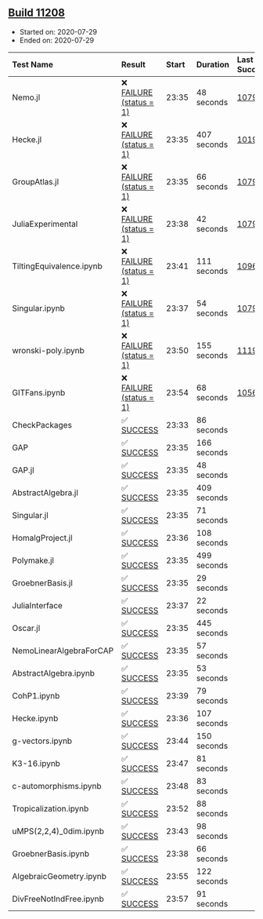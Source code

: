 ## [Build 11208](https://oscarci.mathematik.uni-kl.de/job/oscar/11208/)

* Started on: 2020-07-29
* Ended on: 2020-07-29

| Test Name    | Result | Start | Duration | Last Success | First Failure |
|:-------------|:-------|:------|:---------|:-------------|:--------------|
| Nemo.jl | ❌ [FAILURE (status = 1)](https://oscarci.mathematik.uni-kl.de/job/oscar/11208/artifact/logs/build-11208/Nemo.jl.log) | 23:35 | 48 seconds | [10790](https://oscarci.mathematik.uni-kl.de/job/oscar/10790/) | [10791](https://oscarci.mathematik.uni-kl.de/job/oscar/10791/) |
| Hecke.jl | ❌ [FAILURE (status = 1)](https://oscarci.mathematik.uni-kl.de/job/oscar/11208/artifact/logs/build-11208/Hecke.jl.log) | 23:35 | 407 seconds | [10197](https://oscarci.mathematik.uni-kl.de/job/oscar/10197/) | [10198](https://oscarci.mathematik.uni-kl.de/job/oscar/10198/) |
| GroupAtlas.jl | ❌ [FAILURE (status = 1)](https://oscarci.mathematik.uni-kl.de/job/oscar/11208/artifact/logs/build-11208/GroupAtlas.jl.log) | 23:35 | 66 seconds | [10790](https://oscarci.mathematik.uni-kl.de/job/oscar/10790/) | [10791](https://oscarci.mathematik.uni-kl.de/job/oscar/10791/) |
| JuliaExperimental | ❌ [FAILURE (status = 1)](https://oscarci.mathematik.uni-kl.de/job/oscar/11208/artifact/logs/build-11208/JuliaExperimental.log) | 23:38 | 42 seconds | [10790](https://oscarci.mathematik.uni-kl.de/job/oscar/10790/) | [10791](https://oscarci.mathematik.uni-kl.de/job/oscar/10791/) |
| TiltingEquivalence.ipynb | ❌ [FAILURE (status = 1)](https://oscarci.mathematik.uni-kl.de/job/oscar/11208/artifact/logs/build-11208/TiltingEquivalence.ipynb.log) | 23:41 | 111 seconds | [10962](https://oscarci.mathematik.uni-kl.de/job/oscar/10962/) | [10963](https://oscarci.mathematik.uni-kl.de/job/oscar/10963/) |
| Singular.ipynb | ❌ [FAILURE (status = 1)](https://oscarci.mathematik.uni-kl.de/job/oscar/11208/artifact/logs/build-11208/Singular.ipynb.log) | 23:37 | 54 seconds | [10790](https://oscarci.mathematik.uni-kl.de/job/oscar/10790/) | [10791](https://oscarci.mathematik.uni-kl.de/job/oscar/10791/) |
| wronski-poly.ipynb | ❌ [FAILURE (status = 1)](https://oscarci.mathematik.uni-kl.de/job/oscar/11208/artifact/logs/build-11208/wronski-poly.ipynb.log) | 23:50 | 155 seconds | [11192](https://oscarci.mathematik.uni-kl.de/job/oscar/11192/) | [11193](https://oscarci.mathematik.uni-kl.de/job/oscar/11193/) |
| GITFans.ipynb | ❌ [FAILURE (status = 1)](https://oscarci.mathematik.uni-kl.de/job/oscar/11208/artifact/logs/build-11208/GITFans.ipynb.log) | 23:54 | 68 seconds | [10566](https://oscarci.mathematik.uni-kl.de/job/oscar/10566/) | [10567](https://oscarci.mathematik.uni-kl.de/job/oscar/10567/) |
| CheckPackages | ✅ [SUCCESS](https://oscarci.mathematik.uni-kl.de/job/oscar/11208/artifact/logs/build-11208/CheckPackages.log) | 23:33 | 86 seconds |  |  |
| GAP | ✅ [SUCCESS](https://oscarci.mathematik.uni-kl.de/job/oscar/11208/artifact/logs/build-11208/GAP.log) | 23:35 | 166 seconds |  |  |
| GAP.jl | ✅ [SUCCESS](https://oscarci.mathematik.uni-kl.de/job/oscar/11208/artifact/logs/build-11208/GAP.jl.log) | 23:35 | 48 seconds |  |  |
| AbstractAlgebra.jl | ✅ [SUCCESS](https://oscarci.mathematik.uni-kl.de/job/oscar/11208/artifact/logs/build-11208/AbstractAlgebra.jl.log) | 23:35 | 409 seconds |  |  |
| Singular.jl | ✅ [SUCCESS](https://oscarci.mathematik.uni-kl.de/job/oscar/11208/artifact/logs/build-11208/Singular.jl.log) | 23:35 | 71 seconds |  |  |
| HomalgProject.jl | ✅ [SUCCESS](https://oscarci.mathematik.uni-kl.de/job/oscar/11208/artifact/logs/build-11208/HomalgProject.jl.log) | 23:36 | 108 seconds |  |  |
| Polymake.jl | ✅ [SUCCESS](https://oscarci.mathematik.uni-kl.de/job/oscar/11208/artifact/logs/build-11208/Polymake.jl.log) | 23:35 | 499 seconds |  |  |
| GroebnerBasis.jl | ✅ [SUCCESS](https://oscarci.mathematik.uni-kl.de/job/oscar/11208/artifact/logs/build-11208/GroebnerBasis.jl.log) | 23:35 | 29 seconds |  |  |
| JuliaInterface | ✅ [SUCCESS](https://oscarci.mathematik.uni-kl.de/job/oscar/11208/artifact/logs/build-11208/JuliaInterface.log) | 23:37 | 22 seconds |  |  |
| Oscar.jl | ✅ [SUCCESS](https://oscarci.mathematik.uni-kl.de/job/oscar/11208/artifact/logs/build-11208/Oscar.jl.log) | 23:35 | 445 seconds |  |  |
| NemoLinearAlgebraForCAP | ✅ [SUCCESS](https://oscarci.mathematik.uni-kl.de/job/oscar/11208/artifact/logs/build-11208/NemoLinearAlgebraForCAP.log) | 23:35 | 57 seconds |  |  |
| AbstractAlgebra.ipynb | ✅ [SUCCESS](https://oscarci.mathematik.uni-kl.de/job/oscar/11208/artifact/logs/build-11208/AbstractAlgebra.ipynb.log) | 23:35 | 53 seconds |  |  |
| CohP1.ipynb | ✅ [SUCCESS](https://oscarci.mathematik.uni-kl.de/job/oscar/11208/artifact/logs/build-11208/CohP1.ipynb.log) | 23:39 | 79 seconds |  |  |
| Hecke.ipynb | ✅ [SUCCESS](https://oscarci.mathematik.uni-kl.de/job/oscar/11208/artifact/logs/build-11208/Hecke.ipynb.log) | 23:36 | 107 seconds |  |  |
| g-vectors.ipynb | ✅ [SUCCESS](https://oscarci.mathematik.uni-kl.de/job/oscar/11208/artifact/logs/build-11208/g-vectors.ipynb.log) | 23:44 | 150 seconds |  |  |
| K3-16.ipynb | ✅ [SUCCESS](https://oscarci.mathematik.uni-kl.de/job/oscar/11208/artifact/logs/build-11208/K3-16.ipynb.log) | 23:47 | 81 seconds |  |  |
| c-automorphisms.ipynb | ✅ [SUCCESS](https://oscarci.mathematik.uni-kl.de/job/oscar/11208/artifact/logs/build-11208/c-automorphisms.ipynb.log) | 23:48 | 83 seconds |  |  |
| Tropicalization.ipynb | ✅ [SUCCESS](https://oscarci.mathematik.uni-kl.de/job/oscar/11208/artifact/logs/build-11208/Tropicalization.ipynb.log) | 23:52 | 88 seconds |  |  |
| uMPS(2,2,4)_0dim.ipynb | ✅ [SUCCESS](https://oscarci.mathematik.uni-kl.de/job/oscar/11208/artifact/logs/build-11208/uMPS-2-2-4-_0dim.ipynb.log) | 23:43 | 98 seconds |  |  |
| GroebnerBasis.ipynb | ✅ [SUCCESS](https://oscarci.mathematik.uni-kl.de/job/oscar/11208/artifact/logs/build-11208/GroebnerBasis.ipynb.log) | 23:38 | 66 seconds |  |  |
| AlgebraicGeometry.ipynb | ✅ [SUCCESS](https://oscarci.mathematik.uni-kl.de/job/oscar/11208/artifact/logs/build-11208/AlgebraicGeometry.ipynb.log) | 23:55 | 122 seconds |  |  |
| DivFreeNotIndFree.ipynb | ✅ [SUCCESS](https://oscarci.mathematik.uni-kl.de/job/oscar/11208/artifact/logs/build-11208/DivFreeNotIndFree.ipynb.log) | 23:57 | 91 seconds |  |  |
